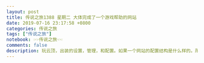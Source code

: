 ```yaml
---
layout: post
title: 传说之旅1388 星期二 大体完成了一个游戏帮助的网站 
date: 2019-07-16 23:17:58 +0800 
categories: 传说之旅 
tags: ["传说之旅"]
notebook: ☞☞传说之旅☜☜
comments: false
description: 玩云顶，出装的设置，管理，和配置。如果一个网站的配置结构是什么样的。所有的数据的引用是从wegame中得来，第二点，获得的数据放在vue的界面。
---
```


